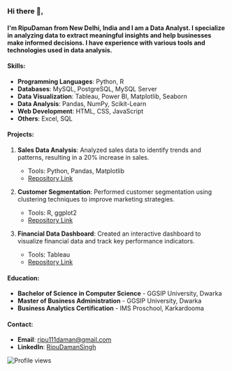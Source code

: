 

### Hi there 👋,
#### I'm RipuDaman from New Delhi, India and I am a Data Analyst. I specialize in analyzing data to extract meaningful insights and help businesses make informed decisions. I have experience with various tools and technologies used in data analysis.

#### Skills:
- **Programming Languages**: Python, R
- **Databases**: MySQL, PostgreSQL, MySQL Server
- **Data Visualization**: Tableau, Power BI, Matplotlib, Seaborn
- **Data Analysis**: Pandas, NumPy, Scikit-Learn
- **Web Development**: HTML, CSS, JavaScript
- **Others**: Excel, SQL

#### Projects:
1. **Sales Data Analysis**: Analyzed sales data to identify trends and patterns, resulting in a 20% increase in sales.
   - Tools: Python, Pandas, Matplotlib
   - [Repository Link](https://github.com/Ripu110/sales-data-analysis)

2. **Customer Segmentation**: Performed customer segmentation using clustering techniques to improve marketing strategies.
   - Tools: R, ggplot2
   - [Repository Link](https://github.com/Ripu110/customer-segmentation)

3. **Financial Data Dashboard**: Created an interactive dashboard to visualize financial data and track key performance indicators.
   - Tools: Tableau
   - [Repository Link](https://github.com/Ripu110/financial-dashboard)

#### Education:
- **Bachelor of Science in Computer Science** - GGSIP University, Dwarka
- **Master of Business Administration** - GGSIP University, Dwarka
- **Business Analytics Certification** - IMS Proschool, Karkardooma

#### Contact:
- **Email**: ripu111daman@gmail.com
- **LinkedIn**: [RipuDamanSingh](https://www.linkedin.com/in/ripudaman-singh/)



![Profile views](https://gpvc.arturio.dev/Ripu110)
